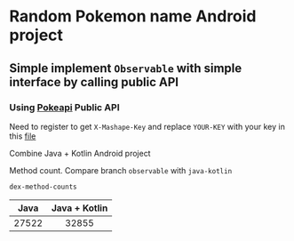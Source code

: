 # Random Pokemon name Android project

## Simple implement `Observable` with simple interface by calling public API

### Using [Pokeapi](https://market.mashape.com/phalt/pokeapi) Public API

Need to register to get `X-Mashape-Key` and replace `YOUR-KEY` with your key in this [file](https://github.com/anop72/HacktoberfestAndroidExample/blob/observable/RandomPokemon/app/src/main/java/com/anop72/randompokemon/PokemonGateway.java#L11)


Combine Java + Kotlin Android project

Method count. Compare branch `observable` with `java-kotlin`


`dex-method-counts`

| Java        | Java + Kotlin |
| ----------- |:-------------:|
| 27522       | 32855         |
